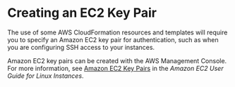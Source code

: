 # Creating an EC2 Key Pair<a name="cfn-console-create-keypair"></a>

The use of some AWS CloudFormation resources and templates will require you to specify an Amazon EC2 key pair for authentication, such as when you are configuring SSH access to your instances\.

Amazon EC2 key pairs can be created with the AWS Management Console\. For more information, see [Amazon EC2 Key Pairs](https://docs.aws.amazon.com/AWSEC2/latest/UserGuide/ec2-key-pairs.html) in the *Amazon EC2 User Guide for Linux Instances*\.